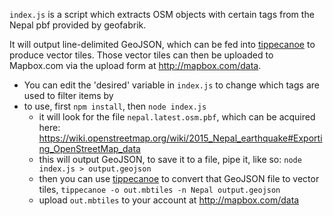 `index.js` is a script which extracts OSM objects with certain tags from the Nepal pbf provided by geofabrik.

It will output line-delimited GeoJSON, which can be fed into [tippecanoe](https://github.com/mapbox/tippecanoe) to produce vector tiles. Those vector tiles can then be uploaded to Mapbox.com via the upload form at http://mapbox.com/data.

- You can edit the 'desired' variable in `index.js` to change which tags are used to filter items by
- to use, first `npm install`, then `node index.js`
    - it will look for the file `nepal.latest.osm.pbf`, which can be acquired here: https://wiki.openstreetmap.org/wiki/2015_Nepal_earthquake#Exporting_OpenStreetMap_data
    - this will output GeoJSON, to save it to a file, pipe it, like so: `node index.js > output.geojson`
    - then you can use [tippecanoe](https://github.com/mapbox/tippecanoe) to convert that GeoJSON file to vector tiles, `tippecanoe -o out.mbtiles -n Nepal output.geojson`
    - upload `out.mbtiles` to your account at http://mapbox.com/data
